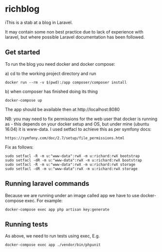 # richblog

iThis is a stab at a blog in Laravel.

It may contain some non best practice due to lack of experience with laravel, but where possible Laravel documentation has been followed.

## Get started

To run the blog you need docker and docker compose:

a) cd to the working project directory and run

    docker run --rm -v $(pwd):/app composer/composer install

b) when composer has finished doing its thing

    docker-compose up
  
The app should be available then at http://localhost:8080

NB: you may need to fix permissions for the web user that docker is running as - this depends on your docker setup and OS, but under mine (ubuntu 16.04) it is www-data. I used setfacl to achieve this as per symfony docs:

    https://symfony.com/doc/2.7/setup/file_permissions.html

Fix as follows:

    sudo setfacl -R -m u:"www-data":rwX -m u:richard:rwX bootstrap
    sudo setfacl -dR -m u:"www-data":rwX -m u:richard:rwX bootstrap
    sudo setfacl -R -m u:"www-data":rwX -m u:richard:rwX storage
    sudo setfacl -dR -m u:"www-data":rwX -m u:richard:rwX storage

## Running laravel commands

Because we are running under an image called app we have to use docker-compose exec. For example:

    docker-compose exec app php artisan key:generate
    
## Running tests

As above, we need to run tests using exec, E.g.

    docker-compose exec app ./vendor/bin/phpunit
